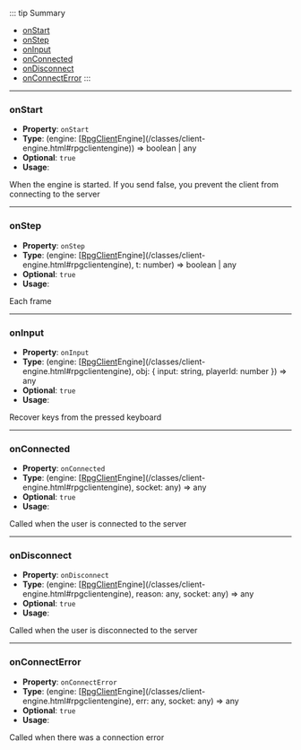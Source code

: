 ::: tip Summary
- [onStart](#onstart)
- [onStep](#onstep)
- [onInput](#oninput)
- [onConnected](#onconnected)
- [onDisconnect](#ondisconnect)
- [onConnectError](#onconnecterror)
:::
---
### onStart
- **Property**: `onStart`
- **Type**:  (engine: [[RpgClient](/classes/client)Engine](/classes/client-engine.html#rpgclientengine)) =&gt; boolean | any 
- **Optional**: `true` 
- **Usage**:


When the engine is started. If you send false, you prevent the client from connecting to the server


---
### onStep
- **Property**: `onStep`
- **Type**:  (engine: [[RpgClient](/classes/client)Engine](/classes/client-engine.html#rpgclientengine), t: number) =&gt; boolean | any 
- **Optional**: `true` 
- **Usage**:


Each frame


---
### onInput
- **Property**: `onInput`
- **Type**:  (engine: [[RpgClient](/classes/client)Engine](/classes/client-engine.html#rpgclientengine), obj: { input: string, playerId: number }) =&gt; any 
- **Optional**: `true` 
- **Usage**:


Recover keys from the pressed keyboard


---
### onConnected
- **Property**: `onConnected`
- **Type**:  (engine: [[RpgClient](/classes/client)Engine](/classes/client-engine.html#rpgclientengine), socket: any) =&gt; any 
- **Optional**: `true` 
- **Usage**:


Called when the user is connected to the server


---
### onDisconnect
- **Property**: `onDisconnect`
- **Type**:  (engine: [[RpgClient](/classes/client)Engine](/classes/client-engine.html#rpgclientengine), reason: any, socket: any) =&gt; any 
- **Optional**: `true` 
- **Usage**:


Called when the user is disconnected to the server


---
### onConnectError
- **Property**: `onConnectError`
- **Type**:  (engine: [[RpgClient](/classes/client)Engine](/classes/client-engine.html#rpgclientengine), err: any, socket: any) =&gt; any 
- **Optional**: `true` 
- **Usage**:


Called when there was a connection error

